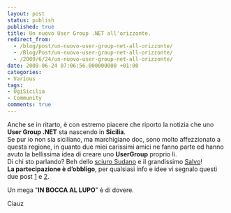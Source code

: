 ```yaml
---
layout: post
status: publish
published: true
title: Un nuovo User Group .NET all'orizzonte.
redirect_from: 
  - /blog/post/un-nuovo-user-group-net-all-orizzonte/
  - /Blog/Post/un-nuovo-user-group-net-all-orizzonte/
  - /2009/6/24/un-nuovo-user-group-net-all-orizzonte/
date: 2009-06-24 07:06:56.000000000 +01:00
categories:
- Various
tags:
- UgiSicilia
- Community
comments: true
---
```

<p>Anche se in ritarto, &egrave; con estremo piacere che riporto la notizia che uno <strong>User Group .NET</strong> sta nascendo in <strong>Sicilia</strong>.     <br />
Se pur io non sia siciliano, ma marchigiano doc, sono molto affezzionato a questa regione, in quanto due miei carissimi amici ne fanno parte ed hanno avuto la bellissima idea di creare uno <strong>UserGroup</strong> proprio l&igrave;.    <br />
Di chi sto parlando? Beh dello <a title="Giancarlo Sudano" target="_blank" rel="nofollow" href="http://blogs.ugidotnet.org/janky/Default.aspx">sciuro Sudano</a> e il grandissimo <a title="Salvatore Di Fazio" target="_blank" rel="nofollow" href="http://blogs.ugidotnet.org/salvodifazio/Default.aspx">Salvo</a>!    <br />
<strong>La partecipazione &egrave; d&rsquo;obbligo</strong>, per qualsiasi info e idee vi segnalo questi due post <a title="UgiSicilia by Giancarlo Sudano" target="_blank" rel="nofollow" href="http://blogs.ugidotnet.org/janky/archive/2009/06/18/uno-user-group-.net-anche-in-siciliahellip.aspx">1</a> e <a title="Ugi Sicilia by Salvatore Di Fazio" target="_blank" rel="nofollow" href="http://blogs.ugidotnet.org/SalvoDiFazio/archive/2009/06/19/ugi-sicilia.aspx">2</a>.</p>
<p>Un mega &quot;<strong>IN BOCCA AL LUPO</strong>&quot; &egrave; di dovere.</p>
<p>Ciauz</p>
